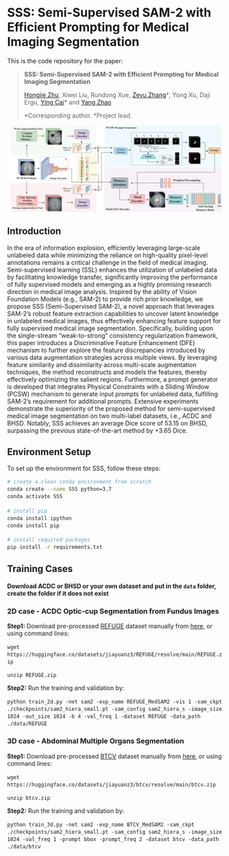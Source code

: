 # SSS: Semi-Supervised SAM-2 with Efficient Prompting for Medical Imaging Segmentation
This is the code repository for the paper:

> **SSS: Semi-Supervised SAM-2 with Efficient Prompting for Medical Imaging Segmentation**
> 
>[Hongjie Zhu](https://github.com/Potato2187/), Xiwei Liu, Rundong Xue, [Zeyu Zhang](https://steve-zeyu-zhang.github.io/)†, Yong Xu, Daji Ergu, [Ying Cai](https://ieeexplore.ieee.org/author/37087137422)* and [Yang Zhao](https://yangyangkiki.github.io/)
>
>*Corresponding author. †Project lead.
>

![项目相关的描述](image.png)

## Introduction
In the era of information explosion, efficiently leveraging large-scale unlabeled data while minimizing the reliance on high-quality pixel-level annotations remains a critical challenge in the field of medical imaging. Semi-supervised learning (SSL) enhances the utilization of unlabeled data by facilitating knowledge transfer, significantly improving the performance of fully supervised models and emerging as a highly promising research direction in medical image analysis. Inspired by the ability of Vision Foundation Models (e.g., SAM-2) to provide rich prior knowledge, we propose SSS (Semi-Supervised SAM-2), a novel approach that leverages SAM-2’s robust feature extraction capabilities to uncover latent knowledge in unlabeled medical images, thus effectively enhancing feature support for fully supervised medical image segmentation. Specifically, building upon the single-stream “weak-to-strong” consistency regularization framework, this paper introduces a Discriminative Feature Enhancement (DFE) mechanism to further explore the feature discrepancies introduced by various data augmentation strategies across multiple views. By leveraging feature similarity and dissimilarity across multi-scale augmentation techniques, the method reconstructs and models the features, thereby effectively optimizing the salient regions. Furthermore, a prompt generator is developed that integrates Physical Constraints with a Sliding Window (PCSW) mechanism to generate input prompts for unlabeled data, fulfilling SAM-2’s requirement for additional prompts. Extensive experiments demonstrate the superiority of the proposed method for semi-supervised medical image segmentation on two multi-label datasets, i.e., ACDC and BHSD. Notably, SSS achieves an average Dice score of 53.15 on BHSD, surpassing the previous state-of-the-art method by +3.65 Dice.

## Environment Setup

To set up the environment for SSS, follow these steps:

```sh
# create a clean conda environment from scratch
conda create --name SSS python=3.7
conda activate SSS

# install pip
conda install ipython
conda install pip

# install required packages
pip install -r requirements.txt
```
## Training Cases
 #### Download ACDC or BHSD or your own dataset and put in the ``data`` folder, create the folder if it does not exist 
 
 ### 2D case - ACDC Optic-cup Segmentation from Fundus Images

**Step1:** Download pre-processed [REFUGE](https://refuge.grand-challenge.org/) dataset manually from [here](https://huggingface.co/datasets/jiayuanz3/REFUGE/tree/main), or using command lines:

 ``wget https://huggingface.co/datasets/jiayuanz3/REFUGE/resolve/main/REFUGE.zip``

 ``unzip REFUGE.zip``

 **Step2:** Run the training and validation by:
 
``python train_2d.py -net sam2 -exp_name REFUGE_MedSAM2 -vis 1 -sam_ckpt ./checkpoints/sam2_hiera_small.pt -sam_config sam2_hiera_s -image_size 1024 -out_size 1024 -b 4 -val_freq 1 -dataset REFUGE -data_path ./data/REFUGE``

 ### 3D case - Abdominal Multiple Organs Segmentation
 
 **Step1:** Download pre-processed [BTCV](https://www.synapse.org/#!Synapse:syn3193805/wiki/217752) dataset manually from [here](https://huggingface.co/datasets/Wendy-Fly/BHSD/tree/main), or using command lines:

 ``wget https://huggingface.co/datasets/jiayuanz3/btcv/resolve/main/btcv.zip``

 ``unzip btcv.zip``

**Step2:** Run the training and validation by:


 ``python train_3d.py -net sam2 -exp_name BTCV_MedSAM2 -sam_ckpt ./checkpoints/sam2_hiera_small.pt -sam_config sam2_hiera_s -image_size 1024 -val_freq 1 -prompt bbox -prompt_freq 2 -dataset btcv -data_path ./data/btcv``
